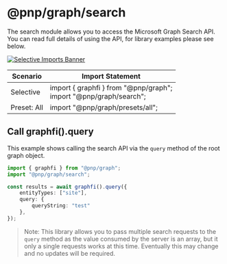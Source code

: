 # @pnp/graph/search

The search module allows you to access the Microsoft Graph Search API. You can read full details of using the API, for library examples please see below.

[![Selective Imports Banner](https://img.shields.io/badge/Selective%20Imports-informational.svg)](../concepts/selective-imports.md)  

| Scenario    | Import Statement                                                  |
| ----------- | ----------------------------------------------------------------- |
| Selective   | import { graphfi } from "@pnp/graph";<br />import "@pnp/graph/search"; |
| Preset: All | import "@pnp/graph/presets/all";    |

## Call graphfi().query

This example shows calling the search API via the `query` method of the root graph object.

```TypeScript
import { graphfi } from "@pnp/graph";
import "@pnp/graph/search";

const results = await graphfi().query({
    entityTypes: ["site"],
    query: {
        queryString: "test"
    },
});
```

> Note: This library allows you to pass multiple search requests to the `query` method as the value consumed by the server is an array, but it only a single requests works at this time. Eventually this may change and no updates will be required.
